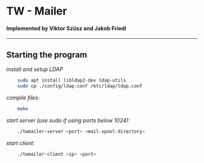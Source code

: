 # TW - Mailer
#### Implemented by Viktor Szüsz and Jakob Friedl
---

## Starting the program

*install and setup LDAP*
```bash
    sudo apt install libldap2-dev ldap-utils
    sudo cp ./config/ldap.conf /etc/ldap/ldap.conf
```

*compile files:*
```bash 
    make
```
*start server (use sudo if using ports below 1024):*
```bash
    ./twmailer-server <port> <mail-spool-directory>
```
*start client:*
```bash
    ./twmailer-client <ip> <port>
```
